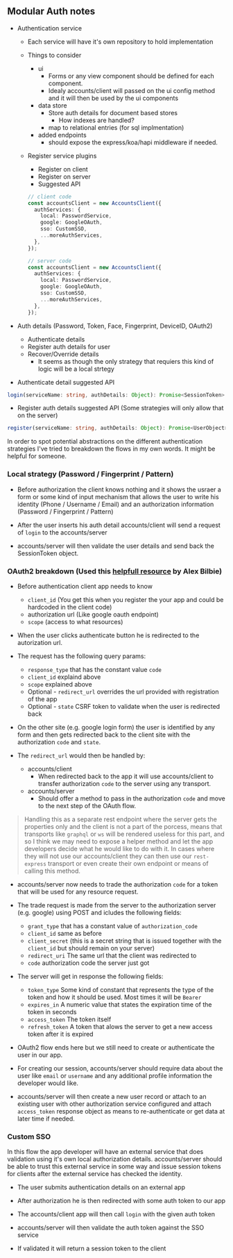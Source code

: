 ## Modular Auth notes

- Authentication service

  - Each service will have it's own repository to hold implementation

  - Things to consider

    - ui
      - Forms or any view component should be defined for each component.
      - Idealy accounts/client will passed on the ui config method and it will then be used by the ui components
    - data store
      - Store auth details for document based stores
        - How indexes are handled?
      - map to relational entries (for sql implmentation)
    - added endpoints
      - should expose the express/koa/hapi middleware if needed.

  - Register service plugins

    - Register on client
    - Register on server
    - Suggested API

    ```typescript
    // client code
    const accountsClient = new AccountsClient({
      authServices: {
        local: PasswordService,
        google: GoogleOAuth,
        sso: CustomSSO,
        ...moreAuthServices,
      },
    });

    // server code
    const accountsClient = new AccountsClient({
      authServices: {
        local: PasswordService,
        google: GoogleOAuth,
        sso: CustomSSO,
        ...moreAuthServices,
      },
    });
    ```

- Auth details (Password, Token, Face, Fingerprint, DeviceID, OAuth2)

  - Authenticate details
  - Register auth details for user
  - Recover/Override details
    - It seems as though the only strategy that requiers this kind of logic will be a local strtegy

- Authenticate detail suggested API

```typescript
login(serviceName: string, authDetails: Object): Promise<SessionToken>
```

- Register auth details suggested API (Some strategies will only allow that on the server)

```typescript
register(serviceName: string, authDetails: Object): Promise<UserObject>
```

In order to spot potential abstractions on the different authentication strategies I've tried to breakdown the flows in my own words. It might be helpful for someone.

### Local strategy (Password / Fingerprint / Pattern)

- Before authorization the client knows nothing and it shows the usraer a form or some kind of input mechanism that allows
  the user to write his identity (Phone / Username / Email) and an authorization information (Password / Fingerprint / Pattern)

- After the user inserts his auth detail accounts/client will send a request of `login` to the accounts/server

- accounts/server will then validate the user details and send back the SessionToken object.

### OAuth2 breakdown (Used this [helpfull resource](https://alexbilbie.com/guide-to-oauth-2-grants/) by Alex Bilbie)

- Before authentication client app needs to know

  - `client_id` (You get this when you register the your app and could be hardcoded in the client code)
  - authorization url (Like google oauth endpoint)
  - `scope` (access to what resources)

- When the user clicks authenticate button he is redirected to the autorization url.

- The request has the following query params:

  - `response_type` that has the constant value `code`
  - `client_id` explaind above
  - `scope` explained above
  - Optional - `redirect_url` overrides the url provided with registration of the app
  - Optional - `state` CSRF token to validate when the user is redirected back

- On the other site (e.g. google login form) the user is identified by any form and then
  gets redirected back to the client site with the authorization `code` and `state`.

- The `redirect_url` would then be handled by:

  - accounts/client
    - When redirected back to the app it will use accounts/client to transfer authorization `code` to the server using any transport.
  - accounts/server
    - Should offer a method to pass in the authorization `code` and move to the next step of the OAuth flow.

> Handling this as a separate rest endpoint where the server gets the properties only and the client is not a part of the porcess, means that transports like `graphql` or `ws` will be rendered useless for this part, and so I think we may need to expose a helper method and let the app developers decide what he would like to do with it. In cases where they will not use our accounts/client they can then use our `rest-express` transport or even create their own endpoint or means of calling this method.

- accounts/server now needs to trade the authorization `code` for a token that will be used for any resource request.
- The trade request is made from the server to the authorization server (e.g. google) using POST and icludes the following fields:

  - `grant_type` that has a constant value of `authorization_code`
  - `client_id` same as before
  - `client_secret` (this is a secret string that is issued together with the `client_id` but should remain on your server)
  - `redirect_uri` The same url that the client was redirected to
  - `code` authorization code the server just got

- The server will get in response the following fields:

  - `token_type` Some kind of constant that represents the type of the token and how it should be used. Most times it will be `Bearer`
  - `expires_in` A numeric value that states the expiration time of the token in seconds
  - `access_token` The token itself
  - `refresh_token` A token that alows the server to get a new access token after it is expired

- OAuth2 flow ends here but we still need to create or authenticate the user in our app.

- For creating our session, accounts/server should require data about the user like `email` or `username` and any additional profile information the developer would like.

- accounts/server will then create a new user record or attach to an existing user with other authorization service configured and attach `access_token` response object as means to re-authenticate or get data at later time if needed.

### Custom SSO

In this flow the app developer will have an external service that does validation using it's own local authorization details.
accounts/server should be able to trust this external service in some way and issue session tokens for clients after the external service has checked the identity.

- The user submits authentication details on an external app

- After authorization he is then redirected with some auth token to our app

- The accounts/client app will then call `login` with the given auth token

- accounts/server will then validate the auth token against the SSO service

- If validated it will return a session token to the client
